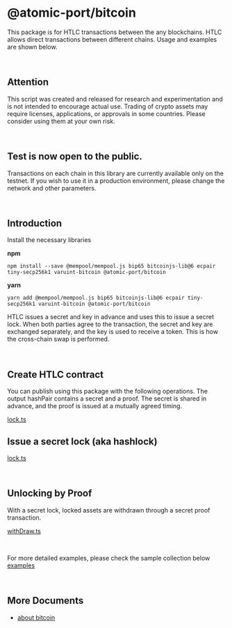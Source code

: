 # @atomic-port/bitcoin

This package is for HTLC transactions between the any blockchains. HTLC allows direct transactions between different chains. Usage and examples are shown below.

<br>

## Attention

This script was created and released for research and experimentation and is not intended to encourage actual use.
Trading of crypto assets may require licenses, applications, or approvals in some countries.
Please consider using them at your own risk.

<br>

## Test is now open to the public.

Transactions on each chain in this library are currently available only on the testnet.
If you wish to use it in a production environment, please change the network and other parameters.

<br>

## Introduction

Install the necessary libraries

**npm**

```
npm install --save @mempool/mempool.js bip65 bitcoinjs-lib@6 ecpair tiny-secp256k1 varuint-bitcoin @atomic-port/bitcoin
```

**yarn**

```
yarn add @mempool/mempool.js bip65 bitcoinjs-lib@6 ecpair tiny-secp256k1 varuint-bitcoin @atomic-port/bitcoin
```

HTLC issues a secret and key in advance and uses this to issue a secret lock.
When both parties agree to the transaction, the secret and key are exchanged separately, and the key is used to receive a token. This is how the cross-chain swap is performed.

<br>

## Create HTLC contract

You can publish using this package with the following operations.
The output hashPair contains a secret and a proof. The secret is shared in advance, and the proof is issued at a mutually agreed timing.

[lock.ts](../../examples/bitcoin/src/create-htlc.ts)

## Issue a secret lock (aka hashlock)


[lock.ts](../../examples/bitcoin/src/lock.ts)

<br>

## Unlocking by Proof

With a secret lock, locked assets are withdrawn through a secret proof transaction.

[withDraw.ts](../../examples/bitcoin/src/withdraw.ts)

<br>

For more detailed examples, please check the sample collection below
[examples](examples/README.md)

<br>

## More Documents

- [about bitcoin](https://bitcoin.org/)
